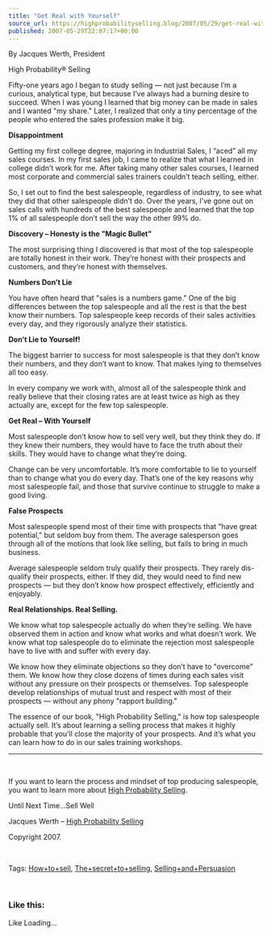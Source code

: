 ```yaml
---
title: "Get Real with Yourself"
source_url: https://highprobabilityselling.blog/2007/05/29/get-real-with-yourself
published: 2007-05-29T22:07:17+00:00
---
```

By Jacques Werth, President  

High Probability® Selling


Fifty\-one years ago I began to study selling — not just because I’m a curious, analytical type, but because I’ve always had a burning desire to succeed. When I was young I learned that big money can be made in sales and I wanted "my share." Later, I realized that only a tiny percentage of the people who entered the sales profession make it big.


**Disappointment**


Getting my first college degree, majoring in Industrial Sales, I “aced” all my sales courses. In my first sales job, I came to realize that what I learned in college didn’t work for me. After taking many other sales courses, I learned most corporate and commercial sales trainers couldn’t teach selling, either.


So, I set out to find the best salespeople, regardless of industry, to see what they did that other salespeople didn’t do. Over the years, I’ve gone out on sales calls with hundreds of the best salespeople and learned that the top 1% of all salespeople don’t sell the way the other 99% do.


**Discovery – Honesty is the "Magic Bullet"**


The most surprising thing I discovered is that most of the top salespeople are totally honest in their work. They’re honest with their prospects and customers, and they’re honest with themselves.


**Numbers Don’t Lie**


You have often heard that "sales is a numbers game." One of the big differences between the top salespeople and all the rest is that the best know their numbers. Top salespeople keep records of their sales activities every day, and they rigorously analyze their statistics.  

 **Don’t Lie to Yourself!**


The biggest barrier to success for most salespeople is that they don’t know their numbers, and they don’t want to know. That makes lying to themselves all too easy.


In every company we work with, almost all of the salespeople think and really believe that their closing rates are at least twice as high as they actually are, except for the few top salespeople.  

 **Get Real – With Yourself**


Most salespeople don’t know how to sell very well, but they think they do. If they knew their numbers, they would have to face the truth about their skills. They would have to change what they’re doing.


Change can be very uncomfortable. It’s more comfortable to lie to yourself than to change what you do every day. That’s one of the key reasons why most salespeople fail, and those that survive continue to struggle to make a good living.


**False Prospects**


Most salespeople spend most of their time with prospects that "have great potential," but seldom buy from them. The average salesperson goes through all of the motions that look like selling, but fails to bring in much business.


Average salespeople seldom truly qualify their prospects. They rarely dis\-qualify their prospects, either. If they did, they would need to find new prospects — but they don’t know how prospect effectively, efficiently and enjoyably.  

 **Real Relationships. Real Selling.**


We know what top salespeople actually do when they’re selling. We have observed them in action and know what works and what doesn’t work. We know what top salespeople do to eliminate the rejection most salespeople have to live with and suffer with every day. 


We know how they eliminate objections so they don’t have to "overcome" them. We know how they close dozens of times during each sales visit without any pressure on their prospects or themselves. Top salespeople develop relationships of mutual trust and respect with most of their prospects — without any phony "rapport building."


The essence of our book, "High Probability Selling," is how top salespeople actually sell. It’s about learning a selling process that makes it highly probable that you’ll close the majority of your prospects. And it’s what you can learn how to do in our sales training workshops.





---


 



If you want to learn the process and mindset of top producing salespeople, you want to learn more about [High Probability Selling](http://highprobsell.com/html/prospecting_training.html).


Until Next Time…Sell Well


Jacques Werth – [High Probability Selling](http://highprobsell.com/html/prospecting_training.html) 


Copyright 2007\.


 


Tags: [How\+to\+sell](http://technorati.com/tag/How+to+sell), [The\+secret\+to\+selling](http://technorati.com/tag/The+secret+to+selling), [Selling\+and\+Persuasion](http://technorati.com/tag/Selling+and+Persausion)



 



### Like this:

Like Loading...
